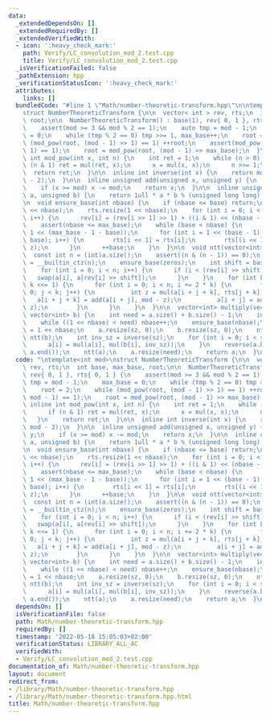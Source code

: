 ```yaml
---
data:
  _extendedDependsOn: []
  _extendedRequiredBy: []
  _extendedVerifiedWith:
  - icon: ':heavy_check_mark:'
    path: Verify/LC_convolution_mod_2.test.cpp
    title: Verify/LC_convolution_mod_2.test.cpp
  _isVerificationFailed: false
  _pathExtension: hpp
  _verificationStatusIcon: ':heavy_check_mark:'
  attributes:
    links: []
  bundledCode: "#line 1 \"Math/number-theoretic-transform.hpp\"\n\ntemplate<int mod>\n\
    struct NumberTheoreticTransform {\n\n  vector< int > rev, rts;\n  int base, max_base,\
    \ root;\n\n  NumberTheoreticTransform() : base(1), rev{ 0, 1 }, rts{ 0, 1 } {\n\
    \    assert(mod >= 3 && mod % 2 == 1);\n    auto tmp = mod - 1;\n    max_base\
    \ = 0;\n    while (tmp % 2 == 0) tmp >>= 1, max_base++;\n    root = 2;\n    while\
    \ (mod_pow(root, (mod - 1) >> 1) == 1) ++root;\n    assert(mod_pow(root, mod -\
    \ 1) == 1);\n    root = mod_pow(root, (mod - 1) >> max_base);\n  }\n\n  inline\
    \ int mod_pow(int x, int n) {\n    int ret = 1;\n    while (n > 0) {\n      if\
    \ (n & 1) ret = mul(ret, x);\n      x = mul(x, x);\n      n >>= 1;\n    }\n  \
    \  return ret;\n  }\n\n  inline int inverse(int x) {\n    return mod_pow(x, mod\
    \ - 2);\n  }\n\n  inline unsigned add(unsigned x, unsigned y) {\n    x += y;\n\
    \    if (x >= mod) x -= mod;\n    return x;\n  }\n\n  inline unsigned mul(unsigned\
    \ a, unsigned b) {\n    return 1ull * a * b % (unsigned long long) mod;\n  }\n\
    \n  void ensure_base(int nbase) {\n    if (nbase <= base) return;\n    rev.resize(1\
    \ << nbase);\n    rts.resize(1 << nbase);\n    for (int i = 0; i < (1 << nbase);\
    \ i++) {\n      rev[i] = (rev[i >> 1] >> 1) + ((i & 1) << (nbase - 1));\n    }\n\
    \    assert(nbase <= max_base);\n    while (base < nbase) {\n      int z = mod_pow(root,\
    \ 1 << (max_base - 1 - base));\n      for (int i = 1 << (base - 1); i < (1 <<\
    \ base); i++) {\n        rts[i << 1] = rts[i];\n        rts[(i << 1) + 1] = mul(rts[i],\
    \ z);\n      }\n      ++base;\n    }\n  }\n\n  void ntt(vector<int>& a) {\n  \
    \  const int n = (int)a.size();\n    assert((n & (n - 1)) == 0);\n    int zeros\
    \ = __builtin_ctz(n);\n    ensure_base(zeros);\n    int shift = base - zeros;\n\
    \    for (int i = 0; i < n; i++) {\n      if (i < (rev[i] >> shift)) {\n     \
    \   swap(a[i], a[rev[i] >> shift]);\n      }\n    }\n    for (int k = 1; k < n;\
    \ k <<= 1) {\n      for (int i = 0; i < n; i += 2 * k) {\n        for (int j =\
    \ 0; j < k; j++) {\n          int z = mul(a[i + j + k], rts[j + k]);\n       \
    \   a[i + j + k] = add(a[i + j], mod - z);\n          a[i + j] = add(a[i + j],\
    \ z);\n        }\n      }\n    }\n  }\n\n  vector<int> multiply(vector<int> a,\
    \ vector<int> b) {\n    int need = a.size() + b.size() - 1;\n    int nbase = 1;\n\
    \    while ((1 << nbase) < need) nbase++;\n    ensure_base(nbase);\n    int sz\
    \ = 1 << nbase;\n    a.resize(sz, 0);\n    b.resize(sz, 0);\n    ntt(a);\n   \
    \ ntt(b);\n    int inv_sz = inverse(sz);\n    for (int i = 0; i < sz; i++) {\n\
    \      a[i] = mul(a[i], mul(b[i], inv_sz));\n    }\n    reverse(a.begin() + 1,\
    \ a.end());\n    ntt(a);\n    a.resize(need);\n    return a;\n  }\n};\n"
  code: "\ntemplate<int mod>\nstruct NumberTheoreticTransform {\n\n  vector< int >\
    \ rev, rts;\n  int base, max_base, root;\n\n  NumberTheoreticTransform() : base(1),\
    \ rev{ 0, 1 }, rts{ 0, 1 } {\n    assert(mod >= 3 && mod % 2 == 1);\n    auto\
    \ tmp = mod - 1;\n    max_base = 0;\n    while (tmp % 2 == 0) tmp >>= 1, max_base++;\n\
    \    root = 2;\n    while (mod_pow(root, (mod - 1) >> 1) == 1) ++root;\n    assert(mod_pow(root,\
    \ mod - 1) == 1);\n    root = mod_pow(root, (mod - 1) >> max_base);\n  }\n\n \
    \ inline int mod_pow(int x, int n) {\n    int ret = 1;\n    while (n > 0) {\n\
    \      if (n & 1) ret = mul(ret, x);\n      x = mul(x, x);\n      n >>= 1;\n \
    \   }\n    return ret;\n  }\n\n  inline int inverse(int x) {\n    return mod_pow(x,\
    \ mod - 2);\n  }\n\n  inline unsigned add(unsigned x, unsigned y) {\n    x +=\
    \ y;\n    if (x >= mod) x -= mod;\n    return x;\n  }\n\n  inline unsigned mul(unsigned\
    \ a, unsigned b) {\n    return 1ull * a * b % (unsigned long long) mod;\n  }\n\
    \n  void ensure_base(int nbase) {\n    if (nbase <= base) return;\n    rev.resize(1\
    \ << nbase);\n    rts.resize(1 << nbase);\n    for (int i = 0; i < (1 << nbase);\
    \ i++) {\n      rev[i] = (rev[i >> 1] >> 1) + ((i & 1) << (nbase - 1));\n    }\n\
    \    assert(nbase <= max_base);\n    while (base < nbase) {\n      int z = mod_pow(root,\
    \ 1 << (max_base - 1 - base));\n      for (int i = 1 << (base - 1); i < (1 <<\
    \ base); i++) {\n        rts[i << 1] = rts[i];\n        rts[(i << 1) + 1] = mul(rts[i],\
    \ z);\n      }\n      ++base;\n    }\n  }\n\n  void ntt(vector<int>& a) {\n  \
    \  const int n = (int)a.size();\n    assert((n & (n - 1)) == 0);\n    int zeros\
    \ = __builtin_ctz(n);\n    ensure_base(zeros);\n    int shift = base - zeros;\n\
    \    for (int i = 0; i < n; i++) {\n      if (i < (rev[i] >> shift)) {\n     \
    \   swap(a[i], a[rev[i] >> shift]);\n      }\n    }\n    for (int k = 1; k < n;\
    \ k <<= 1) {\n      for (int i = 0; i < n; i += 2 * k) {\n        for (int j =\
    \ 0; j < k; j++) {\n          int z = mul(a[i + j + k], rts[j + k]);\n       \
    \   a[i + j + k] = add(a[i + j], mod - z);\n          a[i + j] = add(a[i + j],\
    \ z);\n        }\n      }\n    }\n  }\n\n  vector<int> multiply(vector<int> a,\
    \ vector<int> b) {\n    int need = a.size() + b.size() - 1;\n    int nbase = 1;\n\
    \    while ((1 << nbase) < need) nbase++;\n    ensure_base(nbase);\n    int sz\
    \ = 1 << nbase;\n    a.resize(sz, 0);\n    b.resize(sz, 0);\n    ntt(a);\n   \
    \ ntt(b);\n    int inv_sz = inverse(sz);\n    for (int i = 0; i < sz; i++) {\n\
    \      a[i] = mul(a[i], mul(b[i], inv_sz));\n    }\n    reverse(a.begin() + 1,\
    \ a.end());\n    ntt(a);\n    a.resize(need);\n    return a;\n  }\n};"
  dependsOn: []
  isVerificationFile: false
  path: Math/number-theoretic-transform.hpp
  requiredBy: []
  timestamp: '2022-05-18 15:05:03+02:00'
  verificationStatus: LIBRARY_ALL_AC
  verifiedWith:
  - Verify/LC_convolution_mod_2.test.cpp
documentation_of: Math/number-theoretic-transform.hpp
layout: document
redirect_from:
- /library/Math/number-theoretic-transform.hpp
- /library/Math/number-theoretic-transform.hpp.html
title: Math/number-theoretic-transform.hpp
---
```

